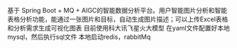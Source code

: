 基于 Spring Boot + MQ + AIGC的智能数据分析平台。用户智能图片分析和智能表格分析功能，能通过一张图片和目标，自动生成图片描述；可以上传Excel表格和分析需求生成可视化图表
目前使用科大讯飞星火大模型
在yaml文件配置好本地mysql，然后执行sql文件
本地启动redis，rabbitMq
